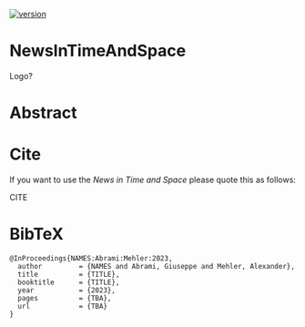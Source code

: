 [![version](https://img.shields.io/github/license/texttechnologylab/NewsInTimeAndSpace)]()

# NewsInTimeAndSpace
Logo?


# Abstract


# Cite
If you want to use the *News in Time and Space* please quote this as follows:

CITE

# BibTeX
```
@InProceedings{NAMES:Abrami:Mehler:2023,
  author         = {NAMES and Abrami, Giuseppe and Mehler, Alexander},
  title          = {TITLE},
  booktitle      = {TITLE},
  year           = {2023},
  pages          = {TBA},
  url            = {TBA}
}

```
